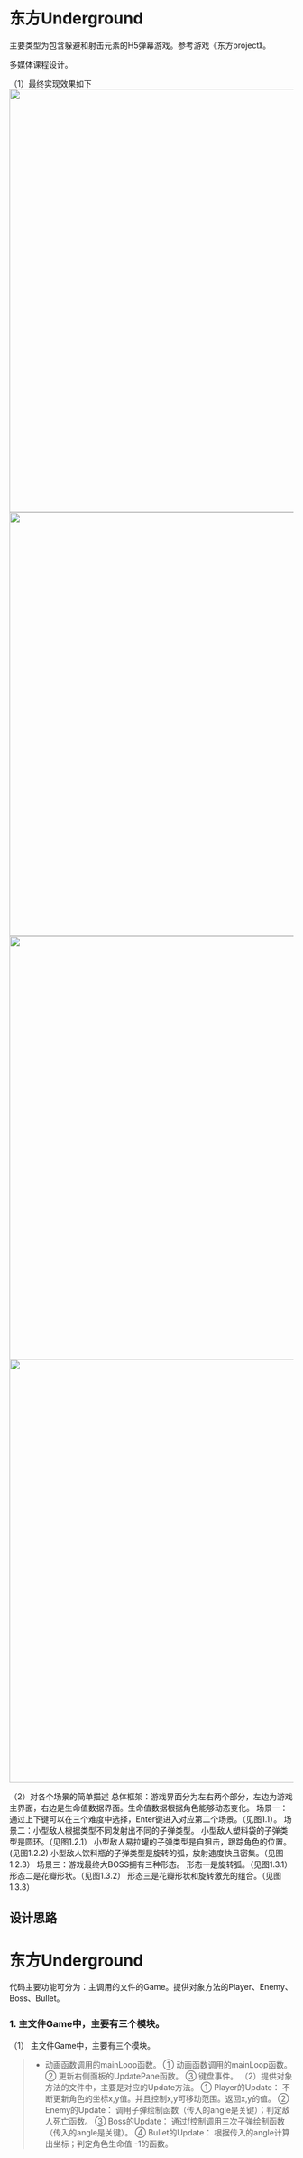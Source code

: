# 东方Underground
主要类型为包含躲避和射击元素的H5弹幕游戏。参考游戏《东方project》。

多媒体课程设计。

（1）最终实现效果如下
<img src="https://github.com/xuzichang/TouhouUnderground/blob/master/ImgForReadme/final01.png" width="750"/>
<img src="https://github.com/xuzichang/TouhouUnderground/blob/master/ImgForReadme/final02.png" width="750"/>
<img src="https://github.com/xuzichang/TouhouUnderground/blob/master/ImgForReadme/final03.png" width="750"/>
<img src="https://github.com/xuzichang/TouhouUnderground/blob/master/ImgForReadme/final04.png" width="750"/>

（2）对各个场景的简单描述
总体框架：游戏界面分为左右两个部分，左边为游戏主界面，右边是生命值数据界面。生命值数据根据角色能够动态变化。
场景一：通过上下键可以在三个难度中选择，Enter键进入对应第二个场景。（见图1.1）。
场景二：小型敌人根据类型不同发射出不同的子弹类型。
		小型敌人塑料袋的子弹类型是圆环。（见图1.2.1）
		小型敌人易拉罐的子弹类型是自狙击，跟踪角色的位置。(见图1.2.2)
		小型敌人饮料瓶的子弹类型是旋转的弧，放射速度快且密集。（见图1.2.3）
场景三：游戏最终大BOSS拥有三种形态。
		形态一是旋转弧。（见图1.3.1）
		形态二是花瓣形状。（见图1.3.2）
		形态三是花瓣形状和旋转激光的组合。（见图1.3.3）
    
## 设计思路 
# 东方Underground
代码主要功能可分为：主调用的文件的Game。提供对象方法的Player、Enemy、Boss、Bullet。
### 1. 主文件Game中，主要有三个模块。
（1）	主文件Game中，主要有三个模块。
> * 动画函数调用的mainLoop函数。
①	动画函数调用的mainLoop函数。
②	更新右侧面板的UpdatePane函数。
③	键盘事件。
（2）提供对象方法的文件中，主要是对应的Update方法。
①	Player的Update：
不断更新角色的坐标x,y值。并且控制x,y可移动范围。返回x,y的值。
②	Enemy的Update：
调用子弹绘制函数（传入的angle是关键）；判定敌人死亡函数。
③	Boss的Update：
通过f控制调用三次子弹绘制函数（传入的angle是关键）。
④	Bullet的Update：
根据传入的angle计算出坐标；判定角色生命值 -1的函数。
